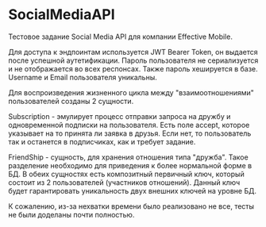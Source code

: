 # SocialMediaAPI
Тестовое задание Social Media API для компании Effective Mobile. 

Для доступа к эндпоинтам используется JWT Bearer Token, он выдается после успешной аутетификации. Пароль пользователя не сериализуется и не отображается во всех респонсах. Также пароль хешируется в базе. Username и Email пользователя уникальны.

Для воспроизведения жизненного цикла между "взаимоотношениями" пользователей созданы 2 сущности. 

Subscription - эмулирует процесс отправки запроса на дружбу и одновременной подписки на пользователя. Есть поле accept, которое указывает на то принята ли заявка в друзья. Если нет, то пользователь так и останется в подписчиках, как и требует задание. 

FriendShip - сущность, для хранения отношения типа "дружба". Такое разделение необходимо для приведения к более нормальной форме в БД.
В обеих сущностях есть композитный первичный ключ, который состоит из 2 пользователей (участников отношений).
Данный ключ будет гарантировать уникальность двух внешних ключей на уровне БД.

К сожалению, из-за нехватки времени было реализовано не все, тесты не были доделаны почти полностью.
